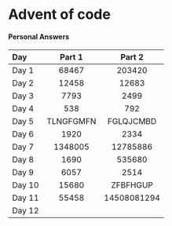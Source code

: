 # Advent of code

#### Personal Answers
| Day      |      Part 1   |    Part 2    |
|:----------|:-------------:|:-------------:|
| Day 1     | 68467         | 203420        |
| Day 2     | 12458         | 12683         |
| Day 3     | 7793          | 2499          |
| Day 4     | 538           | 792           |
| Day 5     | TLNGFGMFN     | FGLQJCMBD     |
| Day 6     | 1920          | 2334          |
| Day 7     | 1348005       | 12785886      |
| Day 8     | 1690          | 535680        |
| Day 9     | 6057          | 2514          |
| Day 10    | 15680         | ZFBFHGUP      |
| Day 11    | 55458         | 14508081294   |
| Day 12    |          |    |